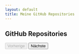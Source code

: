 ```yaml
---
layout: default
title: Meine GitHub Repositories
---
```


## GitHub Repositories

<div class="container">
    <div class="row" id="repo-cards">
        <!-- Dynamisch generierte Repository-Karten werden hier eingefügt -->
    </div>
</div>

<div id="pagination" class="text-center mt-4">
  <button id="prev" class="btn btn-primary" disabled>Vorherige</button>
  <span id="page-info" class="mx-2"></span>
  <button id="next" class="btn btn-primary">Nächste</button>
</div>

<script src="https://unpkg.com/masonry-layout@4/dist/masonry.pkgd.min.js"></script>
<script>
let currentPage = 1;
const perPage = 6;
let totalRepos = 0;
let msnry;

function fetchRepos(page) {
  fetch(`https://api.github.com/users/volkansah/repos?type=owner&sort=updated&per_page=${perPage}&page=${page}`)
    .then(response => {
      totalRepos = parseInt(response.headers.get('X-Total-Count') || '0');
      return response.json();
    })
    .then(data => {
      const repoContainer = document.getElementById('repo-cards');
      repoContainer.innerHTML = '';  // Leere das Container-Element

      data.filter(repo => {
        // Ausschließen von geforkten Repos und spezifischen Repos
        return !repo.fork && 
               repo.name !== 'volkansah.github.io' && 
               repo.name !== 'VolkanSah';
      }).forEach(repo => {
        // Karte erstellen
        const card = document.createElement('div');
        card.className = 'col-md-4 mb-4';
        card.innerHTML = `
          <div class="card h-100">
              <div class="card-body">
                  <h5 class="card-title">${repo.name}</h5>
                  <p class="card-text">${repo.description || 'Keine Beschreibung verfügbar'}</p>
                  <button type="button" class="btn btn-outline-primary" data-bs-toggle="modal" data-bs-target="#modal-${repo.name}">Mehr erfahren</button>
              </div>
          </div>
          <!-- Modal für das Repository -->
          <div class="modal fade" id="modal-${repo.name}" tabindex="-1" aria-labelledby="modalLabel-${repo.name}" aria-hidden="true">
              <div class="modal-dialog modal-lg">
                  <div class="modal-content">
                      <div class="modal-header">
                          <h5 class="modal-title" id="modalLabel-${repo.name}">${repo.name}</h5>
                          <button type="button" class="btn-close" data-bs-dismiss="modal" aria-label="Close"></button>
                      </div>
                      <div class="modal-body">
                          <p>Loading...</p>
                      </div>
                      <div class="modal-footer">
                          <button type="button" class="btn btn-primary" data-bs-dismiss="modal">Schließen</button>
                      </div>
                  </div>
              </div>
          </div>
        `;
repoContainer.appendChild(card);

        // README-Datei laden und in das Modal einfügen
        fetch(`https://api.github.com/repos/volkansah/${repo.name}/readme`, {
          headers: { 'Accept': 'application/vnd.github.v3.html' }
        })
        .then(response => response.text())
        .then(readme => {
          document.querySelector(`#modal-${repo.name} .modal-body`).innerHTML = readme;
        })
        .catch(() => {
          document.querySelector(`#modal-${repo.name} .modal-body`).innerHTML = 'Keine README-Datei gefunden.';
        });
      });

      // Masonry-Layout nach dem Hinzufügen der Karten initialisieren oder aktualisieren
      if (msnry) {
        msnry.reloadItems();
        msnry.layout();
      } else {
        msnry = new Masonry(repoContainer, {
          itemSelector: '.col-md-4',
          percentPosition: true
        });
      }

      updatePagination();
    })
    .catch(error => {
      console.error('Error:', error);
      const repoContainer = document.getElementById('repo-cards');
      repoContainer.innerHTML = '<p>Fehler beim Laden der Repositories.</p>';
    });
}

function updatePagination() {
  const totalPages = Math.ceil(totalRepos / perPage);
  document.getElementById('page-info').textContent = `Seite ${currentPage} von ${totalPages}`;
  document.getElementById('prev').disabled = currentPage === 1;
  document.getElementById('next').disabled = currentPage === totalPages;
}

document.getElementById('prev').addEventListener('click', () => {
  if (currentPage > 1) {
    currentPage--;
    fetchRepos(currentPage);
  }
});

document.getElementById('next').addEventListener('click', () => {
  const totalPages = Math.ceil(totalRepos / perPage);
  if (currentPage < totalPages) {
    currentPage++;
    fetchRepos(currentPage);
  }
});

fetchRepos(currentPage);
</script>
